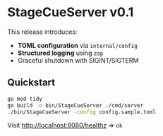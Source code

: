 # StageCueServer v0.1

This release introduces:

* **TOML configuration** via `internal/config`
* **Structured logging** using `zap`
* Graceful shutdown with SIGINT/SIGTERM

## Quickstart

```bash
go mod tidy
go build -o bin/StageCueServer ./cmd/server
./bin/StageCueServer -config config.sample.toml
```

Visit [http://localhost:8080/healthz](http://localhost:8080/healthz) ⇒ `ok`
